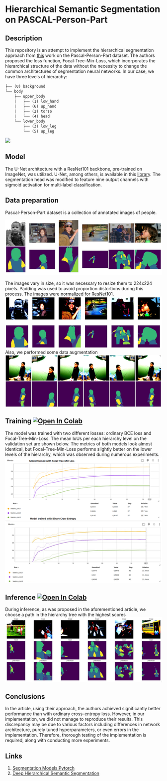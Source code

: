 # Hierarchical Semantic Segmentation on PASCAL-Person-Part

## Description

This repository is an attempt to implement the hierarchical segmentation approach from [this](https://arxiv.org/abs/2203.14335) work on the Pascal-Person-Part dataset. The authors proposed the loss function, Focal-Tree-Min-Loss, which incorporates the hierarchical structure of the data without the necessity to change the common architectures of segmentation neural networks. In our case, we have three levels of hierarchy:
```
├── (0) background
└── body
    ├── upper_body
    |   ├── (1) low_hand
    |   ├── (6) up_hand
    |   ├── (2) torso
    |   └── (4) head
    └── lower_body
        ├── (3) low_leg
        └── (5) up_leg
```

![](assets/exmpls.gif)

## Model
The U-Net architecture with a ResNet101 backbone, pre-trained on ImageNet, was utilized. U-Net, among others, is available in this [library](https://github.com/qubvel-org/segmentation_models.pytorch). The segmentation head was modified to feature nine output channels with sigmoid activation for multi-label classification.

## Data preparation
Pascal-Person-Part dataset is a collection of annotated images of people.

![](assets/dataset.jpg)

The images vary in size, so it was necessary to resize them to 224x224 pixels. Padding was used to avoid proportion distortions during this process. The images were normalized for ResNet101.
![](assets/transforms.jpg)
Also, we performed some data augmentation
![](assets/augmentation.jpg)


## Training [![Open In Colab](https://colab.research.google.com/assets/colab-badge.svg)](http://colab.research.google.com/github/Viktor-Sok/Hierarchical_Semantic_Segmentation_Pascal_part/blob/main/Notebooks/Model_training.ipynb)

The model was trained with two different losses: ordinary BCE loss and Focal-Tree-Min-Loss. The mean IoUs per each hierarchy level on the validation set are shown below. The metrics of both models look almost identical, but Focal-Tree-Min-Loss performs slightly better on the lower levels of the hierarchy, which was observed during numerous experiments.
![](assets/metrics.png)


## Inference [![Open In Colab](https://colab.research.google.com/assets/colab-badge.svg)](http://colab.research.google.com/github/Viktor-Sok/Image_Editing_StyleCLIP_Optimization/blob/main/notebooks/styleCLIP_optimization_playground.ipynb)

During inference, as was proposed in the aforementioned article, we choose a path in the hierarchy tree with the highest scores
![](assets/results.jpg)

## Conclusions
In the article, using their approach, the authors achieved significantly better performance than with ordinary cross-entropy loss. However, in our implementation, we did not manage to reproduce their results. This discrepancy may be due to various factors including differences in network architecture, purely tuned hyperparameters, or even errors in the implementation. Therefore, thorough testing of the implementation is required, along with conducting more experiments. 
## Links
1. [Segmentation Models Pytorch](https://github.com/qubvel-org/segmentation_models.pytorch)
2. [Deep Hierarchical Semantic Segmentation](https://arxiv.org/abs/2203.14335)
